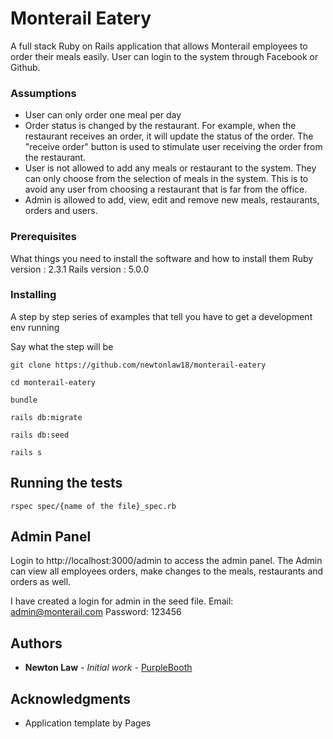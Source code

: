 # Monterail Eatery

A full stack Ruby on Rails application that allows Monterail employees to order their meals easily. User can login to the system through Facebook or Github. 

### Assumptions

* User can only order one meal per day
* Order status is changed by the restaurant. For example, when the restaurant receives an order, it will update the status of the order. The "receive order" button is used to stimulate user receiving the order from the restaurant. 
* User is not allowed to add any meals or restaurant to the system. They can only choose from the selection of meals in the system. This is to avoid any user from choosing a restaurant that is far from the office. 
* Admin is allowed to add, view, edit and remove new meals, restaurants, orders and users. 

### Prerequisites

What things you need to install the software and how to install them
Ruby version : 2.3.1
Rails version : 5.0.0

### Installing

A step by step series of examples that tell you have to get a development env running

Say what the step will be

```
git clone https://github.com/newtonlaw18/monterail-eatery
```

```
cd monterail-eatery
```

```
bundle
```

```
rails db:migrate
```

```
rails db:seed
```

```
rails s
```

## Running the tests

```
rspec spec/{name of the file}_spec.rb
```

## Admin Panel

Login to http://localhost:3000/admin to access the admin panel. The Admin can view all employees orders, make changes to the meals, restaurants and orders as well. 

I have created a login for admin in the seed file.
Email: admin@monterail.com
Password: 123456

## Authors

* **Newton Law** - *Initial work* - [PurpleBooth](https://github.com/newtonlaw18)

## Acknowledgments

* Application template by Pages

